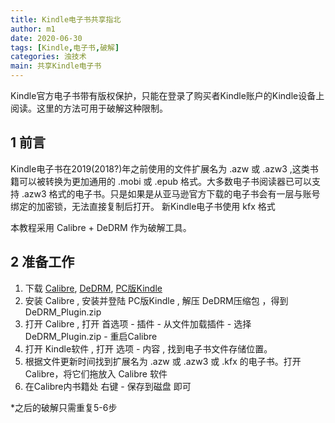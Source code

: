 ```yaml
---
title: Kindle电子书共享指北
author: m1
date: 2020-06-30
tags: [Kindle,电子书,破解]
categories: 浊技术
main: 共享Kindle电子书
---
```


Kindle官方电子书带有版权保护，只能在登录了购买者Kindle账户的Kindle设备上阅读。这里的方法可用于破解这种限制。

## 1 前言

Kindle电子书在2019(2018?)年之前使用的文件扩展名为 .azw 或 .azw3 ,这类书籍可以被转换为更加通用的 .mobi 或 .epub 格式。大多数电子书阅读器已可以支持 .azw3 格式的电子书。只是如果是从亚马逊官方下载的电子书会有一层与账号绑定的加密锁，无法直接复制后打开。
新Kindle电子书使用 kfx 格式

本教程采用 Calibre + DeDRM 作为破解工具。

## 2 准备工作

1. 下载 [Calibre](https://calibre-ebook.com/download), [DeDRM](https://github.com/apprenticeharper/DeDRM_tools/releases/), [PC版Kindle](https://www.amazon.cn/kindle-dbs/fd/kcp/)
2. 安装 Calibre , 安装并登陆 PC版Kindle , 解压 DeDRM压缩包 ，得到 DeDRM_Plugin.zip
3. 打开 Calibre , 打开 首选项 - 插件 - 从文件加载插件 - 选择 DeDRM_Plugin.zip - 重启Calibre
4. 打开 Kindle软件 , 打开 选项 - 内容 , 找到电子书文件存储位置。
5. 根据文件更新时间找到扩展名为 .azw 或 .azw3 或 .kfx 的电子书。打开Calibre，将它们拖放入 Calibre 软件
6. 在Calibre内书籍处 右键 - 保存到磁盘 即可

*之后的破解只需重复5-6步
